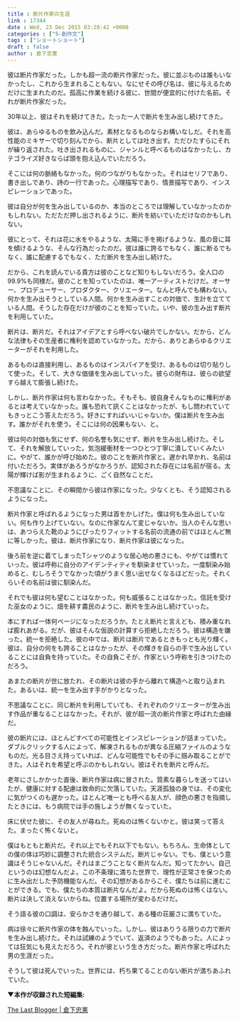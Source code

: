 ```yaml
---
title : 断片作家の生涯
link : 17344
date : Wed, 23 Dec 2015 03:28:42 +0000
categories : ["5-創作文"]
tags : ["ショートショート"]
draft : false
author : 倉下忠憲
---
```


彼は断片作家だった。しかも超一流の断片作家だった。彼に並ぶものは誰もいなかったし、これから生まれることもない。なにせその呼び名は、彼に与えるためだけに生まれたのだ。孤高に作業を続ける彼に、世間が便宜的に付けた名前。それが断片作家だった。

30年以上、彼はそれを続けてきた。たった一人で断片を生み出し続けてきた。

彼は、あらゆるものを飲み込んだ。素材となるものならお構いなしだ。それを高性能のミキサーで切り刻んでから、断片としては吐き出す。ただひたすらにそれが繰り返された。吐き出されるものに、ジャンルと呼べるものはなかったし、カテゴライズ好きならば頭を抱え込んでいただろう。

そこには何の脈絡もなかった。何のつながりもなかった。それはセリフであり、書き出しであり、詩の一行であった。心理描写であり、情景描写であり、インスピレーションであった。

彼は自分が何を生み出しているのか、本当のところでは理解していなかったのかもしれない。ただただ押し出されるように、断片を紡いでいただけなのかもしれない。

彼にとって、それは花に水をやるような、太陽に手を掲げるような、風の音に耳を傾けるような、そんな行為だったのだ。彼は誰に誇るでもなく、誰に断るでもなく、誰に配慮するでもなく、ただ断片を生み出し続けた。

だから、これを読んでいる貴方は彼のことなど知りもしないだろう。全人口の99.9%も同様だ。彼のことを知っていたのは、唯一アーティストだけだ。オーサー、プロデューサー、プロダクター、クリエーター。なんと呼んでも構わない。何かを生み出そうとしている人間。何かを生み出すことの対価で、生計を立てている人間。そうした存在だけが彼のことを知っていた。いや、彼の生み出す断片を利用していた。

断片は、断片だ。それはアイデアとすら呼べない破片でしかない。だから、どんな法律もその生産者に権利を認めていなかった。だから、ありとあらゆるクリエーターがそれを利用した。

あるものは直接利用し、あるものはインスパイアを受け、あるものは切り貼りして使った。そして、大きな価値を生み出していった。彼らの財布は、彼らの欲望すら越えて膨張し続けた。

しかし、断片作家は何も言わなかった。そもそも、彼自身そんなものに権利があるとは考えていなかった。誰も恐れて訊くことはなかったが、もし問われていてもきっとこう答えただろう。好きにすればいいじゃないか。僕は断片を生み出す。誰かがそれを使う。そこには何の因果もない、と。

彼は何の対価も気にせず、何の名誉も気にせず、断片を生み出し続けた。そして、それを解放していった。気泡緩衝材を一つひとつ丁寧に潰していくみたいに。やがて、誰かが呼び始めた。彼のことを断片作家と。遅かれ早かれ、名前は付いただろう。実体があろうがなかろうが、認知された存在には名前が宿る。太陽が輝けば影が生まれるように、ごく自然なことだ。

不思議なことに、その瞬間から彼は作家になった。少なくとも、そう認知されるようになった。

断片作家と呼ばれるようになった男は首をかしげた。僕は何も生み出していない。何も作り上げていない。なのに作家なんて変じゃないか。当人のそんな思いは、あつらえた靴のようにぴったりフィットする名前の流通の前ではほとんど無に等しかった。彼は、断片作家になり、断片作家は彼になった。

後ろ前を逆に着てしまったTシャツのような居心地の悪さにも、やがては慣れていった。彼は呼称に自分のアイデンティティを馴染ませていった。一度馴染み始めると、むしろそうでなかった頃がうまく思い出せなくなるほどだった。それくらいその名前は彼に馴染んだ。

それでも彼は何も望むことはなかった。何も威張ることはなかった。信託を受けた巫女のように、畑を耕す農民のように、断片を生み出し続けていった。

本にすれば一体何ページになっただろうか。たとえ断片と言えども、積み重なれば膨れあがる。だが、彼はそんな仮説の計算すら拒絶しただろう。彼は構造を嫌った。統一を拒絶した。彼の中では、断片は断片であるときもっとも光り輝く。彼は、自分の何をも誇ることはなかったが、その輝きを自らの手で生み出していることには自負を持っていた。その自負こそが、作家という呼称を引きつけたのだろう。

あまたの断片が世に放たれ、その断片は彼の手から離れて構造へと取り込まれた。あるいは、統一を生み出す手がかりとなった。

不思議なことに、同じ断片を利用していても、それぞれのクリエーターが生み出す作品が重なることはなかった。それが、彼が超一流の断片作家と呼ばれた由縁だ。

彼の断片には、ほとんどすべての可能性とインスピレーションが詰まっていた。ダブルクリックする人によって、解凍されるものが異なる圧縮ファイルのようなものだ。光る目さえ持っていれば、どんな可能性でもその手に掴み取ることができた。人はそれを希望と呼ぶのかもしれない。彼はそれを断片と呼んだ。

老年にさしかかった直後、断片作家は病に冒された。質素な暮らしを送ってはいたが、健康に対する配慮は致命的に欠落していた。天涯孤独の身では、その変化に気がつくのも遅かった。ほとんど唯一とも呼べる友人が、顔色の悪さを指摘したときには、もう病院では手の施しようが無くなっていた。

床に伏せた彼に、その友人が尋ねた。死ぬのは怖くないかと。彼は笑って答えた。まったく怖くないと。

僕はもともと断片だ。それ以上でもそれ以下でもない。もちろん、生命体としての僕の体は巧妙に調整された統合システムだ。断片じゃない。でも、僕という意識はそうじゃないんだ。それはまごうことなく断片なんだ。知ってたかい。自己というのは幻想なんだよ。この不条理に満ちた世界で、理性が正常さを保つために生み出だした予防機能なんだ。その幻想があるからこそ、僕たちは前に進むことができる。でも、僕たちの本質は断片なんだよ。だから死ぬのは怖くはない。断片は決して消えないからね。位置する場所が変わるだけだ。

そう語る彼の口調は、安らかさを通り越して、ある種の荘厳さに満ちていた。

病は徐々に断片作家の体を蝕んでいった。しかし、彼はありうる限りの力で断片を生み出し続けた。それは試練のようでいて、返済のようでもあった。人によっては狂気にも見えただろう。それが彼という生き方だった。断片作家と呼ばれた男の生涯だった。

そうして彼は死んでいった。世界には、朽ち果てることのない断片が満ちあふれていた。

<strong>▼本作が収録された短編集:</strong>

<a href="http://honkure.net/ebook/book24/">The Last Blogger | 倉下忠憲</a>